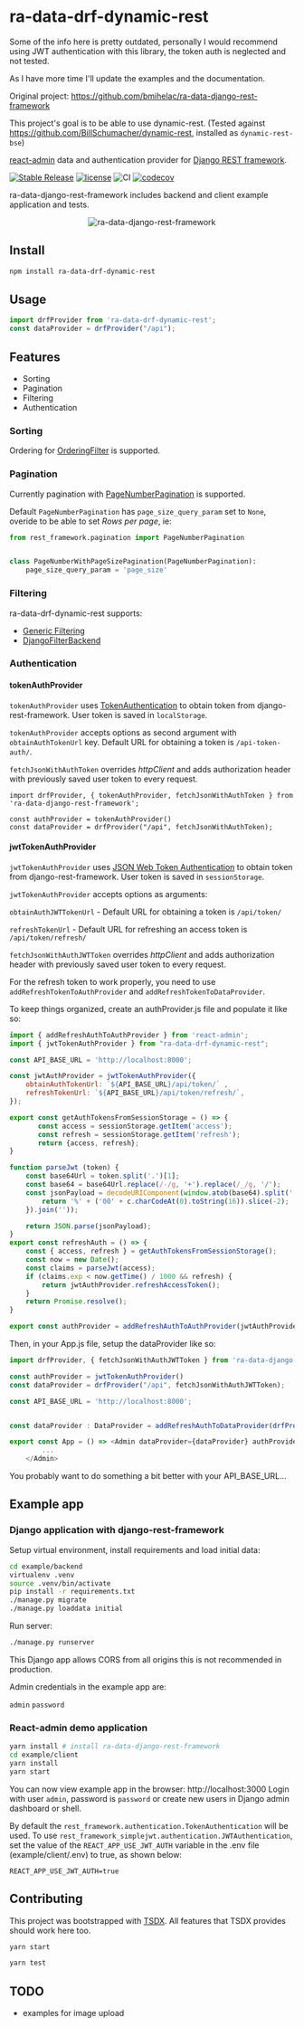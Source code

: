 # ra-data-drf-dynamic-rest

Some of the info here is pretty outdated, personally I would recommend using JWT authentication with this library, the token auth is neglected and not tested.

As I have more time I'll update the examples and the documentation.

Original project:
https://github.com/bmihelac/ra-data-django-rest-framework

This project's goal is to be able to use dynamic-rest. (Tested against https://github.com/BillSchumacher/dynamic-rest, installed as `dynamic-rest-bse`)

[react-admin](https://marmelab.com/react-admin/) data and authentication provider for [Django REST
framework](https://www.django-rest-framework.org/).

[![Stable Release](https://img.shields.io/npm/v/ra-data-django-rest-framework)](https://npm.im/ra-data-django-rest-framework)
[![license](https://badgen.now.sh/badge/license/MIT)](./LICENSE)
![CI](https://github.com/bmihelac/ra-data-django-rest-framework/workflows/CI/badge.svg)
[![codecov](https://codecov.io/gh/bmihelac/ra-data-django-rest-framework/branch/master/graph/badge.svg)](https://codecov.io/gh/bmihelac/ra-data-django-rest-framework)

ra-data-django-rest-framework includes backend and client example application
and tests.

<p align="center">
  <img src="https://github.com/BillSchumacher/ra-data-drf-dynamic-rest/blob/master/docs/ra-data-django-rest-framework.png" alt="ra-data-django-rest-framework" />
</p>

## Install

```bash
npm install ra-data-drf-dynamic-rest
```

## Usage

```javascript
import drfProvider from 'ra-data-drf-dynamic-rest';
const dataProvider = drfProvider("/api");
```

## Features

* Sorting
* Pagination
* Filtering
* Authentication

### Sorting

Ordering for
[OrderingFilter](https://www.django-rest-framework.org/api-guide/filtering/#orderingfilter)
is supported.

### Pagination

Currently pagination with
[PageNumberPagination](https://www.django-rest-framework.org/api-guide/pagination/#pagenumberpagination)
is supported.

Default `PageNumberPagination` has `page_size_query_param` set to `None`,
overide to be able to set *Rows per page*, ie:

```python
from rest_framework.pagination import PageNumberPagination


class PageNumberWithPageSizePagination(PageNumberPagination):
    page_size_query_param = 'page_size'
```

### Filtering

ra-data-drf-dynamic-rest supports:

* [Generic Filtering](https://www.django-rest-framework.org/api-guide/filtering/#generic-filtering)
* [DjangoFilterBackend](https://www.django-rest-framework.org/api-guide/filtering/#djangofilterbackend)

### Authentication

#### tokenAuthProvider

`tokenAuthProvider` uses
[TokenAuthentication](https://www.django-rest-framework.org/api-guide/authentication/#tokenauthentication)
to obtain token from django-rest-framework. User token is saved in `localStorage`.

`tokenAuthProvider` accepts options as second argument with
`obtainAuthTokenUrl` key. Default URL for obtaining a token is `/api-token-auth/`.

`fetchJsonWithAuthToken` overrides *httpClient* and adds authorization header
with previously saved user token to every request.

```javascrtipt
import drfProvider, { tokenAuthProvider, fetchJsonWithAuthToken } from 'ra-data-django-rest-framework';

const authProvider = tokenAuthProvider()
const dataProvider = drfProvider("/api", fetchJsonWithAuthToken);
```

#### jwtTokenAuthProvider

`jwtTokenAuthProvider` uses
[JSON Web Token Authentication](https://www.django-rest-framework.org/api-guide/authentication/#json-web-token-authentication)
to obtain token from django-rest-framework. User token is saved in `sessionStorage`.

`jwtTokenAuthProvider` accepts options as arguments:

`obtainAuthJWTTokenUrl` -  Default URL for obtaining a token is `/api/token/`

`refreshTokenUrl` - Default URL for refreshing an access token is `/api/token/refresh/`

`fetchJsonWithAuthJWTToken` overrides *httpClient* and adds authorization header
with previously saved user token to every request.

For the refresh token to work properly, you need to use `addRefreshTokenToAuthProvider` and `addRefreshTokenToDataProvider`.

To keep things organized, create an authProvider.js file and populate it like so:

```javascript
import { addRefreshAuthToAuthProvider } from 'react-admin';
import { jwtTokenAuthProvider } from "ra-data-drf-dynamic-rest";

const API_BASE_URL = 'http://localhost:8000';

const jwtAuthProvider = jwtTokenAuthProvider({
    obtainAuthTokenUrl: `${API_BASE_URL}/api/token/` ,
    refreshTokenUrl: `${API_BASE_URL}/api/token/refresh/`,
});

export const getAuthTokensFromSessionStorage = () => {
       const access = sessionStorage.getItem('access');
       const refresh = sessionStorage.getItem('refresh');
       return {access, refresh};
}

function parseJwt (token) {
    const base64Url = token.split('.')[1];
    const base64 = base64Url.replace(/-/g, '+').replace(/_/g, '/');
    const jsonPayload = decodeURIComponent(window.atob(base64).split('').map(function(c) {
        return '%' + ('00' + c.charCodeAt(0).toString(16)).slice(-2);
    }).join(''));

    return JSON.parse(jsonPayload);
}
export const refreshAuth = () => {
    const { access, refresh } = getAuthTokensFromSessionStorage();
    const now = new Date();
    const claims = parseJwt(access);
    if (claims.exp < now.getTime() / 1000 && refresh) {
        return jwtAuthProvider.refreshAccessToken();
    }
    return Promise.resolve();
}

export const authProvider = addRefreshAuthToAuthProvider(jwtAuthProvider, refreshAuth);
```

Then, in your App.js file, setup the dataProvider like so:

```javascript
import drfProvider, { fetchJsonWithAuthJWTToken } from 'ra-data-django-rest-framework';

const authProvider = jwtTokenAuthProvider()
const dataProvider = drfProvider("/api", fetchJsonWithAuthJWTToken);

const API_BASE_URL = 'http://localhost:8000';


const dataProvider : DataProvider = addRefreshAuthToDataProvider(drfProvider(`${API_BASE_URL}/api`, fetchJsonWithAuthJWTToken), refreshAuth)

export const App = () => <Admin dataProvider={dataProvider} authProvider={authProvider}>
        ...
    </Admin>
```

You probably want to do something a bit better with your API_BASE_URL...

## Example app

### Django application with django-rest-framework

Setup virtual environment, install requirements and load initial data:

```bash
cd example/backend
virtualenv .venv
source .venv/bin/activate
pip install -r requirements.txt
./manage.py migrate
./manage.py loaddata initial
```

Run server:

```bash
./manage.py runserver
```

This Django app allows CORS from all origins this is not recommended in production.

Admin credentials in the example app are:

`admin`
`password`

### React-admin demo application

```bash
yarn install # install ra-data-django-rest-framework
cd example/client
yarn install
yarn start
```

You can now view example app in the browser: http://localhost:3000
Login with user `admin`, password is `password` or create new users in Django
admin dashboard or shell.

By default the ``rest_framework.authentication.TokenAuthentication`` will be 
used. To use ``rest_framework_simplejwt.authentication.JWTAuthentication``, set
the value of the ``REACT_APP_USE_JWT_AUTH`` variable in the .env 
file (example/client/.env) to true, as shown below:

```text
REACT_APP_USE_JWT_AUTH=true
```

## Contributing

This project was bootstrapped with [TSDX](https://github.com/jaredpalmer/tsdx).
All features that TSDX provides should work here too.

```bash
yarn start
```

```bash
yarn test
```

## TODO

* examples for image upload
